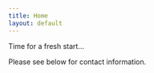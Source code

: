 ```yaml
---
title: Home
layout: default
---
```


Time for a fresh start...

Please see below for contact information.
